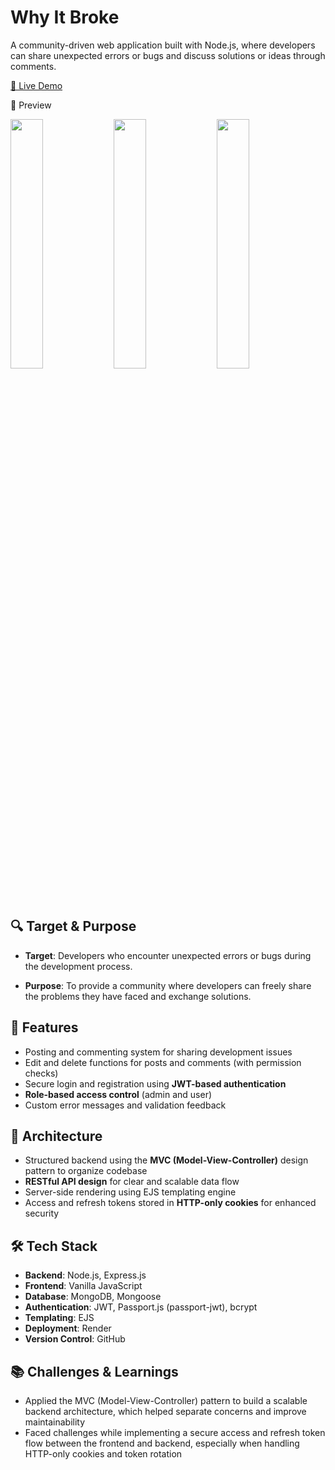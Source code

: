 # Why It Broke

A community-driven web application built with Node.js, where developers can share unexpected errors or bugs and discuss solutions or ideas through comments.

[🔗 Live Demo](https://why-it-broke.onrender.com)

📸 Preview
<p float="left">
  <img src="https://github.com/user-attachments/assets/a64c9ad2-c4b4-482b-af8a-2884750d0def" width="32%" />
  <img src="https://github.com/user-attachments/assets/49edf43f-8939-478e-ad45-0c91594d8cb3" width="32%" />
  <img src="https://github.com/user-attachments/assets/13741981-78ac-4470-aa39-460d79a10413" width="32%" />
</p>


## 🔍 Target & Purpose

- **Target**: Developers who encounter unexpected errors or bugs during the development process.

- **Purpose**: To provide a community where developers can freely share the problems they have faced and exchange solutions.


## 🚀 Features

- Posting and commenting system for sharing development issues
- Edit and delete functions for posts and comments (with permission checks)
- Secure login and registration using **JWT-based authentication**
- **Role-based access control** (admin and user)
- Custom error messages and validation feedback

## 🧠 Architecture

- Structured backend using the **MVC (Model-View-Controller)** design pattern to organize codebase
- **RESTful API design** for clear and scalable data flow
- Server-side rendering using EJS templating engine
- Access and refresh tokens stored in **HTTP-only cookies** for enhanced security

## 🛠 Tech Stack

- **Backend**: Node.js, Express.js
- **Frontend**: Vanilla JavaScript
- **Database**: MongoDB, Mongoose
- **Authentication**: JWT, Passport.js (passport-jwt), bcrypt
- **Templating**: EJS
- **Deployment**: Render
- **Version Control**: GitHub

## 📚 Challenges & Learnings
- Applied the MVC (Model-View-Controller) pattern to build a scalable backend architecture, which helped separate concerns and improve maintainability
- Faced challenges while implementing a secure access and refresh token flow between the frontend and backend, especially when handling HTTP-only cookies and token rotation
